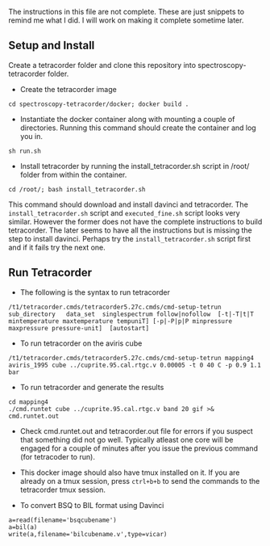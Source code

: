 The instructions in this file are not complete. These are just snippets to remind me what I did. I will work on making it complete sometime later. 

## Setup and Install
Create a tetracorder folder and clone this repository into spectroscopy-tetracorder folder. 

- Create the tetracorder image
``` 
cd spectroscopy-tetracorder/docker; docker build .
```

- Instantiate the docker container along with mounting a couple of directories. Running this command should create the container and log you in. 
```
sh run.sh
```

- Install tetracorder by running the install_tetracorder.sh script in /root/ folder from within the container. 
```
cd /root/; bash install_tetracorder.sh
```
This command should download and install davinci and tetracorder. The `install_tetracorder.sh` script and `executed_fine.sh` script looks very similar. However the former does not have the complete instructions to build tetracorder. The later seems to have all the instructions but is missing the step to install davinci. Perhaps try the `install_tetracorder.sh` script first and if it fails try the next one.  

## Run Tetracorder
- The following is the syntax to run tetracorder
```
/t1/tetracorder.cmds/tetracorder5.27c.cmds/cmd-setup-tetrun sub_directory   data_set  singlespectrum follow|nofollow  [-t|-T|t|T mintemperature maxtemperature tempuniT] [-p|-P|p|P minpressure maxpressure pressure-unit]  [autostart]
```

- To run tetracorder on the aviris cube
```
/t1/tetracorder.cmds/tetracorder5.27c.cmds/cmd-setup-tetrun mapping4 aviris_1995 cube ../cuprite.95.cal.rtgc.v 0.00005 -t 0 40 C -p 0.9 1.1 bar 
```

- To run tetracorder and generate the results
```
cd mapping4
./cmd.runtet cube ../cuprite.95.cal.rtgc.v band 20 gif >& cmd.runtet.out
```

- Check cmd.runtet.out and tetracorder.out file for errors if you suspect that something did not go well. Typically atleast one core will be engaged for a couple of minutes after you issue the previous command (for tetracoder to run). 

- This docker image should also have tmux installed on it. If you are already on a tmux session, press `ctrl+b+b` to send the commands to the tetracorder tmux session. 

- To convert BSQ to BIL format using Davinci
```
a=read(filename='bsqcubename')
a=bil(a)
write(a,filename='bilcubename.v',type=vicar)
```
